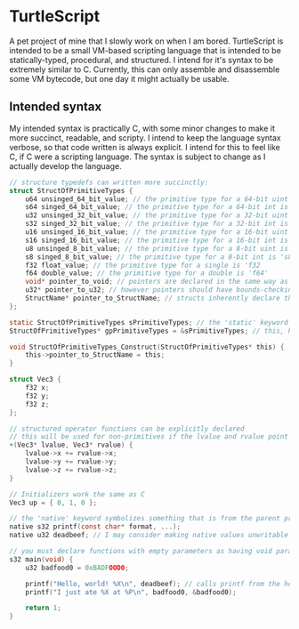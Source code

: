 # TurtleScript
A pet project of mine that I slowly work on when I am bored. TurtleScript is intended to be a small VM-based scripting language that is intended to be statically-typed, procedural, and structured. I intend for it's syntax to be extremely similar to C. Currently, this can only assemble and disassemble some VM bytecode, but one day it might actually be usable.

## Intended syntax
My intended syntax is practically C, with some minor changes to make it more succinct, readable, and scripty. I intend to keep the language syntax verbose, so that code written is always explicit. I intend for this to feel like C, if C were a scripting language.
The syntax is subject to change as I actually develop the language.
```c
// structure typedefs can written more succinctly:
struct StructOfPrimitiveTypes {
    u64 unsinged_64_bit_value; // the primitive type for a 64-bit uint is 'u64'
    s64 singed_64_bit_value; // the primitive type for a 64-bit int is 's64'
    u32 unsinged_32_bit_value; // the primitive type for a 32-bit uint is 'u32'
    s32 singed_32_bit_value; // the primitive type for a 32-bit int is 's32'
    u16 unsinged_16_bit_value; // the primitive type for a 16-bit uint is 'u16'
    s16 singed_16_bit_value; // the primitive type for a 16-bit int is 's16'
    u8 unsinged_8_bit_value; // the primitive type for a 8-bit uint is 'u8'
    s8 singed_8_bit_value; // the primitive type for a 8-bit int is 's8'
    f32 float_value; // the primitive type for a single is 'f32
    f64 double_value; // the primitive type for a double is 'f64'
    void* pointer_to_void; // pointers are declared in the same way as in c
    u32* pointer_to_u32; // however pointers should have bounds-checking within the VM
    StructName* pointer_to_StructName; // structs inherently declare theirselves
};

static StructOfPrimitiveTypes sPrimitiveTypes; // the 'static' keyword means that this symbol is not visible outside of this module
StructOfPrimitiveTypes* gpPrimitiveTypes = &sPrimitiveTypes; // this, however, is

void StructOfPrimitiveTypes_Construct(StructOfPrimitiveTypes* this) {
    this->pointer_to_StructName = this;
}

struct Vec3 {
    f32 x;
    f32 y;
    f32 z;
};

// structured operator functions can be explicitly declared
// this will be used for non-primitives if the lvalue and rvalue point to the types in this signature at compile time
+(Vec3* lvalue, Vec3* rvalue) {
    lvalue->x += rvalue->x;
    lvalue->y += rvalue->y;
    lvalue->z += rvalue->z;
}

// Initializers work the same as C
Vec3 up = { 0, 1, 0 };

// the 'native' keyword symbolizes something that is from the parent program
native s32 printf(const char* format, ...);
native u32 deadbeef; // I may consider making native values unwritable for safety

// you must declare functions with empty parameters as having void parameters
s32 main(void) {
    u32 badfood0 = 0xBADFOOD0;

    printf("Hello, world! %X\n", deadbeef); // calls printf from the host program, must be explicitly registered
    printf("I just ate %X at %P\n", badfood0, &badfood0);

    return 1;
}
```

